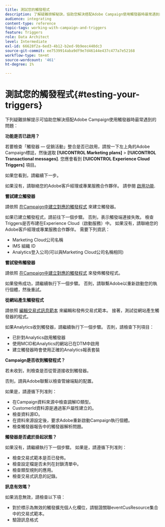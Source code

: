 ```yaml
---
title: 測試您的觸發程式
description: 了解疑難排解秘訣，協助您解決搭配Adobe Campaign使用觸發器時最常遇到的問題。
audience: integrating
content-type: reference
topic-tags: working-with-campaign-and-triggers
feature: Triggers
role: Data Architect
level: Intermediate
exl-id: 66628f2a-6ed3-4b12-b2ed-9b9eec440dc3
source-git-commit: ee7539914aba9df9e7d46144e437c477a7e52168
workflow-type: tm+mt
source-wordcount: '461'
ht-degree: 1%

---
```


# 測試您的觸發程式{#testing-your-triggers}

下列疑難排解提示可協助您解決搭配Adobe Campaign使用觸發器時最常遇到的問題：

**功能是否已啟用？**

若要檢查「觸發器 — 促銷活動」整合是否已啟用，請按一下左上角的Adobe Campaign標誌，然後選取 **[!UICONTROL Marketing plans]** > **[!UICONTROL Transactional messages]**. 您應會看到 **[!UICONTROL Experience Cloud Triggers]** 項目。

如果您看到，請繼續下一步。

如果沒有，請聯絡您的Adobe客戶經理或專業服務合作夥伴。 請參閱 [啟用功能](../../integrating/using/configuring-triggers-in-experience-cloud.md#activating-the-functionality).

**嘗試建立觸發器**

請依照 [在Campaign中建立對應的觸發程式](../../integrating/using/using-triggers-in-campaign.md#creating-a-mapped-trigger-in-campaign) 來建立觸發器。

如果已建立觸發程式，請前往下一個步驟。 否則，表示觸發端連接失敗。 檢查Triggers是否布建在Experience Cloud（啟動服務）中。 如果沒有，請聯絡您的Adobe客戶經理或專業服務合作夥伴。 需要下列資訊：

* Marketing Cloud公司名稱
* IMS 組織 ID
* Analytics登入公司(可以與Marketing Cloud公司名稱相同)

**嘗試發佈觸發器**

請依照 [在Campaign中建立對應的觸發程式](../../integrating/using/using-triggers-in-campaign.md#creating-a-mapped-trigger-in-campaign) 來發佈觸發程式。

如果發佈成功，請繼續執行下一個步驟。 否則，請聯繫Adobe以重新啟動您的執行個體，然後重試。

**從網站產生觸發程式**

請依照 [編輯交易式訊息範本](../../integrating/using/using-triggers-in-campaign.md#editing-the-transactional-message-template) 來編輯和發佈交易式範本。 接著，測試從網站產生觸發器的程式。

如果Analytics收到觸發器，請繼續執行下一個步驟。 否則，請檢查下列項目：

* 已針對Analytics啟用觸發器
* 使用MCID和Analytics的網站已在DTM中啟用
* 建立觸發器時會使用正確的Analytics報表套裝

**Campaign是否收到觸發程式？**

若未收到，則檢查是否從管道接收到觸發器。

否則，請與Adobe聯繫以檢查管線端點的配置。

如果是，請遵循下列准則：

* 在Campaign資料來源中檢查調解ID類型。
* CustomerId資料源是通過客戶屬性建立的。
* 檢查資料源ID。
* 在資料來源設定後，要求Adobe重新啟動Campaign執行個體。
* 檢查觸發器報告中的觸發器解析問題。

**觸發器是否處於掛起狀態？**

如果沒有，請繼續執行下一個步驟。 如果是，請遵循下列准則：

* 檢查交易式範本是否已發佈。
* 檢查設定檔是否未列在封鎖清單中。
* 檢查類型規則的應用。
* 檢查交易式訊息的記錄。

**訊息有效嗎？**

如果消息無效，請檢查以下項：

* 對於標示為無效的觸發擴充個人化欄位，請驗證關聯eventCusResource集合中的交易式範本。
* 驗證訊息格式
